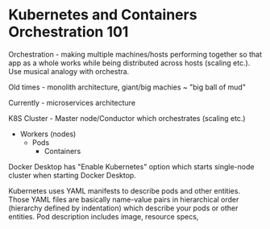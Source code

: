 # Kubernetes and Containers Orchestration 101

Orchestration - making multiple machines/hosts performing together so that app as a whole works while being distributed across hosts (scaling etc.). Use musical analogy with orchestra.

Old times - monolith architecture, giant/big machies ~ "big ball of mud"

Currently - microservices architecture

K8S Cluster - Master node/Conductor which orchestrates (scaling etc.)
  - Workers (nodes)
    - Pods
      - Containers

Docker Desktop has "Enable Kubernetes" option which starts single-node cluster when starting Docker Desktop.

Kubernetes uses YAML manifests to describe pods and other entities. Those YAML files are basically name-value pairs in hierarchical order (hierarchy defined by indentation) which describe your pods or other entities.
Pod description includes image, resource specs, 